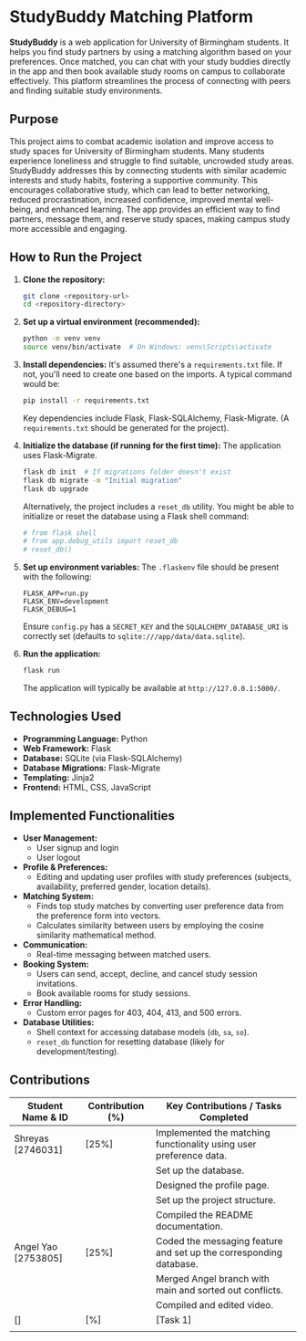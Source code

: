 # StudyBuddy Matching Platform

**StudyBuddy** is a web application for University of Birmingham students. It helps you find study partners by using a matching algorithm based on your preferences. Once matched, you can chat with your study buddies directly in the app and then book available study rooms on campus to collaborate effectively. This platform streamlines the process of connecting with peers and finding suitable study environments.

## Purpose

This project aims to combat academic isolation and improve access to study spaces for University of Birmingham students. Many students experience loneliness and struggle to find suitable, uncrowded study areas. StudyBuddy addresses this by connecting students with similar academic interests and study habits, fostering a supportive community. This encourages collaborative study, which can lead to better networking, reduced procrastination, increased confidence, improved mental well-being, and enhanced learning. The app provides an efficient way to find partners, message them, and reserve study spaces, making campus study more accessible and engaging.

## How to Run the Project

1.  **Clone the repository:**
    ```bash
    git clone <repository-url>
    cd <repository-directory>
    ```

2.  **Set up a virtual environment (recommended):**
    ```bash
    python -m venv venv
    source venv/bin/activate  # On Windows: venv\Scripts\activate
    ```

3.  **Install dependencies:**
    It's assumed there's a `requirements.txt` file. If not, you'll need to create one based on the imports. A typical command would be:
    ```bash
    pip install -r requirements.txt
    ```
    Key dependencies include Flask, Flask-SQLAlchemy, Flask-Migrate. (A `requirements.txt` should be generated for the project).

4.  **Initialize the database (if running for the first time):**
    The application uses Flask-Migrate.
    ```bash
    flask db init  # If migrations folder doesn't exist
    flask db migrate -m "Initial migration"
    flask db upgrade
    ```
    Alternatively, the project includes a `reset_db` utility. You might be able to initialize or reset the database using a Flask shell command:
    ```python
    # from flask shell
    # from app.debug_utils import reset_db
    # reset_db()
    ```

5.  **Set up environment variables:**
    The `.flaskenv` file should be present with the following:
    ```
    FLASK_APP=run.py
    FLASK_ENV=development
    FLASK_DEBUG=1
    ```
    Ensure `config.py` has a `SECRET_KEY` and the `SQLALCHEMY_DATABASE_URI` is correctly set (defaults to `sqlite:///app/data/data.sqlite`).

6.  **Run the application:**
    ```bash
    flask run
    ```
    The application will typically be available at `http://127.0.0.1:5000/`.

## Technologies Used

*   **Programming Language:** Python
*   **Web Framework:** Flask
*   **Database:** SQLite (via Flask-SQLAlchemy)
*   **Database Migrations:** Flask-Migrate
*   **Templating:** Jinja2
*   **Frontend:** HTML, CSS, JavaScript

## Implemented Functionalities

*   **User Management:**
    *   User signup and login
    *   User logout
*   **Profile & Preferences:**
    *   Editing and updating user profiles with study preferences (subjects, availability, preferred gender, location details).
*   **Matching System:**
    *   Finds top study matches by converting user preference data from the preference form into vectors.
    *   Calculates similarity between users by employing the cosine similarity mathematical method.
*   **Communication:**
    *   Real-time messaging between matched users.
*   **Booking System:**
    *   Users can send, accept, decline, and cancel study session invitations.
    *   Book available rooms for study sessions.
*   **Error Handling:**
    *   Custom error pages for 403, 404, 413, and 500 errors.
*   **Database Utilities:**
    *   Shell context for accessing database models (`db`, `sa`, `so`).
    *   `reset_db` function for resetting database (likely for development/testing).


## Contributions

| Student Name & ID | Contribution (%) | Key Contributions / Tasks Completed                               |
|-------------------|------------------|-------------------------------------------------------------------|
| Shreyas [2746031] | [25%]            | Implemented the matching functionality using user preference data.|
|                   |                  | Set up the database.                                              |
|                   |                  | Designed the profile page.                                        |
|                   |                  | Set up the project structure.                                     |
|                   |                  | Compiled the README documentation.                                |
|Angel Yao [2753805]| [25%]            | Coded the messaging feature and set up the corresponding database.|
|                   |                  | Merged Angel branch with main and sorted out conflicts.           |
|                   |                  | Compiled and edited video.                                        |
| []                | [%]              | [Task 1]                                                          |
|                   |                  |                                                                   |
